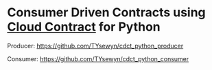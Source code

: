 # Consumer Driven Contracts using [Cloud Contract](https://spring.io/projects/spring-cloud-contract) for Python

Producer: <https://github.com/TYsewyn/cdct_python_producer>

Consumer: <https://github.com/TYsewyn/cdct_python_consumer>
